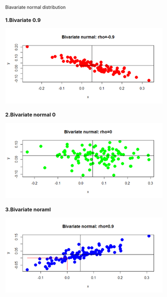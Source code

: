 Biavariate normal distribution

### 1.Bivariate 0.9
  ![](https://github.com/data-science-analytics/statistical-modeling/blob/master/bivariate-normal/results/Bivariate%20normal%20-%20-0.9.png)
### 2.Bivariate normal 0
  ![](https://github.com/data-science-analytics/statistical-modeling/blob/master/bivariate-normal/results/Bivariate%20normal%20rho-0.png)
### 3.Bivariate noraml
  ![](https://github.com/data-science-analytics/statistical-modeling/blob/master/bivariate-normal/results/Bivariate%20normal.png)
